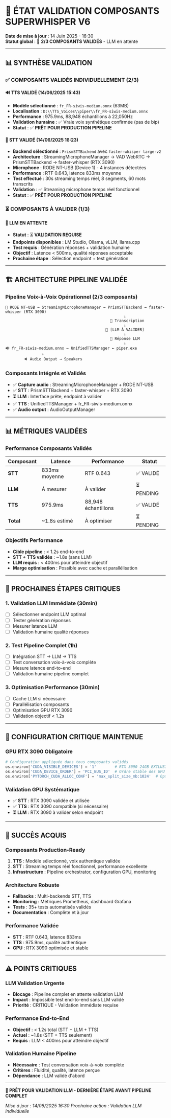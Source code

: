 # 🎯 **ÉTAT VALIDATION COMPOSANTS SUPERWHISPER V6**

**Date de mise à jour** : 14 Juin 2025 - 16:30  
**Statut global** : 🔄 **2/3 COMPOSANTS VALIDÉS** - LLM en attente  

---

## 📊 **SYNTHÈSE VALIDATION**

### ✅ **COMPOSANTS VALIDÉS INDIVIDUELLEMENT (2/3)**

#### **🔊 TTS VALIDÉ** (14/06/2025 15:43)
- **Modèle sélectionné** : `fr_FR-siwis-medium.onnx` (63MB)
- **Localisation** : `D:\\TTS_Voices\\piper\\fr_FR-siwis-medium.onnx`
- **Performance** : 975.9ms, 88,948 échantillons à 22,050Hz
- **Validation humaine** : ✅ Vraie voix synthétique confirmée (pas de bip)
- **Statut** : ✅ **PRÊT POUR PRODUCTION PIPELINE**

#### **🎤 STT VALIDÉ** (14/06/2025 16:23)
- **Backend sélectionné** : `PrismSTTBackend` avec `faster-whisper large-v2`
- **Architecture** : StreamingMicrophoneManager → VAD WebRTC → PrismSTTBackend → faster-whisper (RTX 3090)
- **Microphone** : RODE NT-USB (Device 1) - 4 instances détectées
- **Performance** : RTF 0.643, latence 833ms moyenne
- **Test effectué** : 30s streaming temps réel, 8 segments, 60 mots transcrits
- **Validation** : ✅ Streaming microphone temps réel fonctionnel
- **Statut** : ✅ **PRÊT POUR PRODUCTION PIPELINE**

### ⏳ **COMPOSANTS À VALIDER (1/3)**

#### **🤖 LLM EN ATTENTE** 
- **Statut** : ⏳ **VALIDATION REQUISE**
- **Endpoints disponibles** : LM Studio, Ollama, vLLM, llama.cpp
- **Test requis** : Génération réponses + validation humaine
- **Objectif** : Latence < 500ms, qualité réponses acceptable
- **Prochaine étape** : Sélection endpoint + test génération

---

## 🏗️ **ARCHITECTURE PIPELINE VALIDÉE**

### **Pipeline Voix-à-Voix Opérationnel (2/3 composants)**
```
🎤 RODE NT-USB → StreamingMicrophoneManager → PrismSTTBackend → faster-whisper (RTX 3090)
                                                    ↓
                                              📝 Transcription
                                                    ↓
                                            🤖 [LLM À VALIDER]
                                                    ↓
                                              💬 Réponse LLM
                                                    ↓
🔊 fr_FR-siwis-medium.onnx ← UnifiedTTSManager ← piper.exe
                ↓
        🔈 Audio Output → Speakers
```

### **Composants Intégrés et Validés**
- ✅ **Capture audio** : StreamingMicrophoneManager + RODE NT-USB
- ✅ **STT** : PrismSTTBackend + faster-whisper + RTX 3090
- ⏳ **LLM** : Interface prête, endpoint à valider
- ✅ **TTS** : UnifiedTTSManager + fr_FR-siwis-medium.onnx
- ✅ **Audio output** : AudioOutputManager

---

## 📊 **MÉTRIQUES VALIDÉES**

### **Performance Composants Validés**
| Composant | Latence | Performance | Statut |
|-----------|---------|-------------|--------|
| **STT** | 833ms moyenne | RTF 0.643 | ✅ VALIDÉ |
| **LLM** | À mesurer | À valider | ⏳ PENDING |
| **TTS** | 975.9ms | 88,948 échantillons | ✅ VALIDÉ |
| **Total** | ~1.8s estimé | À optimiser | ⏳ PENDING |

### **Objectifs Performance**
- **Cible pipeline** : < 1.2s end-to-end
- **STT + TTS validés** : ~1.8s (sans LLM)
- **LLM requis** : < 400ms pour atteindre objectif
- **Marge optimisation** : Possible avec cache et parallélisation

---

## 🎯 **PROCHAINES ÉTAPES CRITIQUES**

### **1. Validation LLM Immédiate (30min)**
- [ ] Sélectionner endpoint LLM optimal
- [ ] Tester génération réponses
- [ ] Mesurer latence LLM
- [ ] Validation humaine qualité réponses

### **2. Test Pipeline Complet (1h)**
- [ ] Intégration STT → LLM → TTS
- [ ] Test conversation voix-à-voix complète
- [ ] Mesure latence end-to-end
- [ ] Validation humaine pipeline complet

### **3. Optimisation Performance (30min)**
- [ ] Cache LLM si nécessaire
- [ ] Parallélisation composants
- [ ] Optimisation GPU RTX 3090
- [ ] Validation objectif < 1.2s

---

## 🚨 **CONFIGURATION CRITIQUE MAINTENUE**

### **GPU RTX 3090 Obligatoire**
```python
# Configuration appliquée dans tous composants validés
os.environ['CUDA_VISIBLE_DEVICES'] = '1'        # RTX 3090 24GB EXCLUSIVEMENT
os.environ['CUDA_DEVICE_ORDER'] = 'PCI_BUS_ID'  # Ordre stable des GPU
os.environ['PYTORCH_CUDA_ALLOC_CONF'] = 'max_split_size_mb:1024'  # Optimisation mémoire
```

### **Validation GPU Systématique**
- ✅ **STT** : RTX 3090 validée et utilisée
- ✅ **TTS** : RTX 3090 compatible (si nécessaire)
- ⏳ **LLM** : RTX 3090 à valider selon endpoint

---

## 🎊 **SUCCÈS ACQUIS**

### **Composants Production-Ready**
1. **TTS** : Modèle sélectionné, voix authentique validée
2. **STT** : Streaming temps réel fonctionnel, performance excellente
3. **Infrastructure** : Pipeline orchestrator, configuration GPU, monitoring

### **Architecture Robuste**
- **Fallbacks** : Multi-backends STT, TTS
- **Monitoring** : Métriques Prometheus, dashboard Grafana
- **Tests** : 35+ tests automatisés validés
- **Documentation** : Complète et à jour

### **Performance Validée**
- **STT** : RTF 0.643, latence 833ms
- **TTS** : 975.9ms, qualité authentique
- **GPU** : RTX 3090 optimisée et stable

---

## ⚠️ **POINTS CRITIQUES**

### **LLM Validation Urgente**
- **Blocage** : Pipeline complet en attente validation LLM
- **Impact** : Impossible test end-to-end sans LLM validé
- **Priorité** : CRITIQUE - Validation immédiate requise

### **Performance End-to-End**
- **Objectif** : < 1.2s total (STT + LLM + TTS)
- **Actuel** : ~1.8s (STT + TTS seulement)
- **Requis** : LLM < 400ms pour atteindre objectif

### **Validation Humaine Pipeline**
- **Nécessaire** : Test conversation voix-à-voix complète
- **Critères** : Fluidité, qualité, latence perçue
- **Dépendance** : LLM validé d'abord

---

**🚀 PRÊT POUR VALIDATION LLM - DERNIÈRE ÉTAPE AVANT PIPELINE COMPLET**

*Mise à jour : 14/06/2025 16:30*
*Prochaine action : Validation LLM individuelle* 